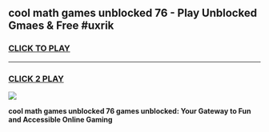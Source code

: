 
## cool math games unblocked 76 - Play Unblocked Gmaes & Free #uxrik
<h3>
<a href="https://news.freeplayer.one?title=cool_math_games_unblocked_76&ref=03M">CLICK TO PLAY</a></h3>
<hr>

<h3>
<a href="https://news.freeplayer.one?title=cool_math_games_unblocked_76&ref=03M">CLICK 2 PLAY</a>
  
</h3>

<a href="https://news.freeplayer.one?title=cool_math_games_unblocked_76&ref=03M"><img src="https://clearcache.store/games.png"></a>


**cool math games unblocked 76 games unblocked: Your Gateway to Fun and Accessible Online Gaming**
